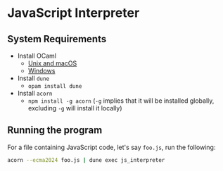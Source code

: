 # JavaScript Interpreter

## System Requirements
* Install OCaml
  * [Unix and macOS](https://ocaml.org/docs/installing-ocaml#installation-on-unix-and-macos)
  * [Windows](https://ocaml.org/docs/installing-ocaml#installation-on-windows)
* Install `dune`
  * `opam install dune`
* Install `acorn`
  * `npm install -g acorn` (`-g` implies that it will be installed globally,
    excluding `-g` will install it locally)


## Running the program

For a file containing JavaScript code, let's say `foo.js`, run the following:

```bash
acorn --ecma2024 foo.js | dune exec js_interpreter
```
